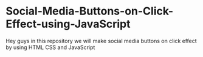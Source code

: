 # Social-Media-Buttons-on-Click-Effect-using-JavaScript
Hey guys in this repository we will make social media buttons on click effect by using HTML CSS and JavaScript
